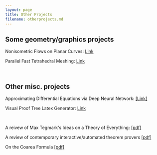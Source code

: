 ```yaml
---
layout: page
title: Other Projects
filename: otherprojects.md
---
```


## Some geometry/graphics projects

Nonisometric Flows on Planar Curves: <a href="https://github.com/Dahoas/DDGFlows">Link</a>

Parallel Fast Tetrahedral Meshing: <a href="https://auy86.github.io/fTetWild/">Link</a>

<br/>

## Other misc. projects

Approximating Differential Equations via Deep Neural Network: <a href="https://github.com/Dahoas/DeepGalerkinMethod">[Link]</a>


Visual Proof Tree Latex Generator: <a href="https://github.com/Dahoas/ProofTrees">Link</a>

<br/>

A reivew of Max Tegmark's Ideas on a Theory of Everything: <a href="https://github.com/Dahoas/Dahoas.github.io/blob/main/artifacts/80_100_Final_Rough_Draft.pdf">[pdf]</a>


A review of contemporary interactive/automated theorem provers <a href="https://github.com/Dahoas/Dahoas.github.io/blob/main/ATP_Review.pdf">[pdf]</a>

On the Coarea Formula <a href="https://github.com/Dahoas/Notes/blob/master/Spring%202020%20and%20Prior/CoAreaReport.pdf">[pdf]</a>